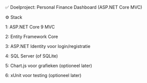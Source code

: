 ✅ Doelproject: Personal Finance Dashboard (ASP.NET Core MVC)

⚙️ Stack

1: ASP.NET Core 9 MVC

2: Entity Framework Core

3: ASP.NET Identity voor login/registratie

4: SQL Server (of SQLite)

5: Chart.js voor grafieken (optioneel later)

6: xUnit voor testing (optioneel later)
